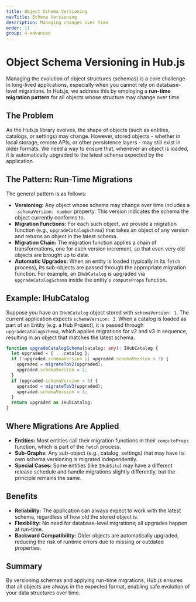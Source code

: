 ```yaml
---
title: Object Schema Versioning
navTitle: Schema Versioning
description: Managing changes over time
order: 11
group: 4-advanced
---
```


# Object Schema Versioning in Hub.js

Managing the evolution of object structures (schemas) is a core challenge in long-lived applications, especially when you cannot rely on database-level migrations. In Hub.js, we address this by employing a **run-time migration pattern** for all objects whose structure may change over time.

## The Problem

As the Hub.js library evolves, the shape of objects (such as entities, catalogs, or settings) may change. However, stored objects - whether in local storage, remote APIs, or other persistence layers - may still exist in older formats. We need a way to ensure that, whenever an object is loaded, it is automatically upgraded to the latest schema expected by the application.

## The Pattern: Run-Time Migrations

The general pattern is as follows:

- **Versioning:** Any object whose schema may change over time includes a `.schemaVersion: number` property. This version indicates the schema the object currently conforms to.
- **Migration Functions:** For each such object, we provide a migration function (e.g., `upgradeCatalogSchema`) that takes an object of any version and returns an object in the latest schema.
- **Migration Chain:** The migration function applies a chain of transformations, one for each version increment, so that even very old objects are brought up to date.
- **Automatic Upgrades:** When an entity is loaded (typically in its `fetch` process), its sub-objects are passed through the appropriate migration function. For example, an `IHubCatalog` is upgraded via `upgradeCatalogSchema` inside the entity's `computeProps` function.

## Example: IHubCatalog

Suppose you have an `IHubCatalog` object stored with `schemaVersion: 1`. The current application expects `schemaVersion: 3`. When a catalog is loaded as part of an Entity (e.g. a Hub Project), it is passed through `upgradeCatalogSchema`, which applies migrations for v2 and v3 in sequence, resulting in an object that matches the latest schema.

```typescript
function upgradeCatalogSchema(catalog: any): IHubCatalog {
  let upgraded = { ...catalog };
  if (!upgraded.schemaVersion || upgraded.schemaVersion < 2) {
    upgraded = migrateToV2(upgraded);
    upgraded.schemaVersion = 2;
  }
  if (upgraded.schemaVersion < 3) {
    upgraded = migrateToV3(upgraded);
    upgraded.schemaVersion = 3;
  }
  return upgraded as IHubCatalog;
}
```

## Where Migrations Are Applied

- **Entities:** Most entities call their migration functions in their `computeProps` function, which is part of the `fetch` process.
- **Sub-Graphs:** Any sub-object (e.g., catalog, settings) that may have its own schema versioning is migrated independently.
- **Special Cases:** Some entities (like `IHubSite`) may have a different release schedule and handle migrations slightly differently, but the principle remains the same.

## Benefits

- **Reliability:** The application can always expect to work with the latest schema, regardless of how old the stored object is.
- **Flexibility:** No need for database-level migrations; all upgrades happen at run-time.
- **Backward Compatibility:** Older objects are automatically upgraded, reducing the risk of runtime errors due to missing or outdated properties.

## Summary

By versioning schemas and applying run-time migrations, Hub.js ensures that all objects are always in the expected format, enabling safe evolution of your data structures over time.
